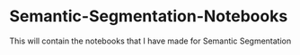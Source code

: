 # Semantic-Segmentation-Notebooks
This will contain the notebooks that I have made for Semantic Segmentation
